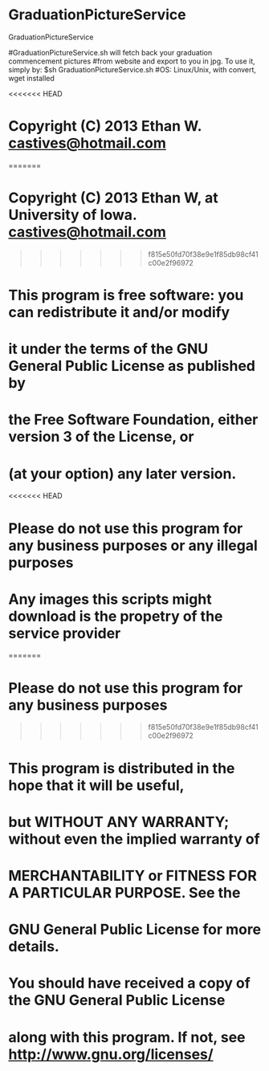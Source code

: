 GraduationPictureService
========================

GraduationPictureService

#GraduationPictureService.sh will fetch back your graduation commencement pictures
#from website and export to you in jpg. To use it, simply by: $sh GraduationPictureService.sh
#OS: Linux/Unix, with convert, wget installed

<<<<<<< HEAD
#    Copyright (C) 2013  Ethan W. castives@hotmail.com
=======
#    Copyright (C) 2013  Ethan W, at University of Iowa. castives@hotmail.com
>>>>>>> f815e50fd70f38e9e1f85db98cf41c00e2f96972

#    This program is free software: you can redistribute it and/or modify
#    it under the terms of the GNU General Public License as published by
#    the Free Software Foundation, either version 3 of the License, or
#    (at your option) any later version.
<<<<<<< HEAD
#	 Please do not use this program for any business purposes or any illegal purposes
#	 Any images this scripts might download is the propetry of the service provider
=======
#	 Please do not use this program for any business purposes
>>>>>>> f815e50fd70f38e9e1f85db98cf41c00e2f96972

#    This program is distributed in the hope that it will be useful,
#    but WITHOUT ANY WARRANTY; without even the implied warranty of
#    MERCHANTABILITY or FITNESS FOR A PARTICULAR PURPOSE.  See the
#    GNU General Public License for more details.

#    You should have received a copy of the GNU General Public License
#    along with this program.  If not, see http://www.gnu.org/licenses/


